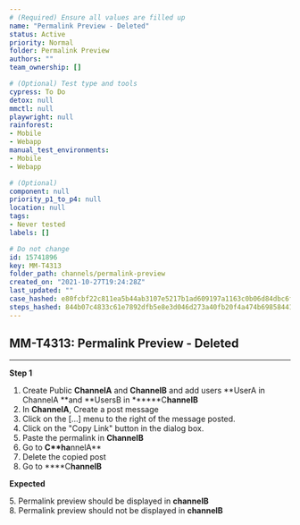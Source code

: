 ```yaml
---
# (Required) Ensure all values are filled up
name: "Permalink Preview - Deleted"
status: Active
priority: Normal
folder: Permalink Preview
authors: ""
team_ownership: []

# (Optional) Test type and tools
cypress: To Do
detox: null
mmctl: null
playwright: null
rainforest: 
- Mobile
- Webapp
manual_test_environments: 
- Mobile
- Webapp

# (Optional)
component: null
priority_p1_to_p4: null
location: null
tags: 
- Never tested
labels: []

# Do not change
id: 15741896
key: MM-T4313
folder_path: channels/permalink-preview
created_on: "2021-10-27T19:24:28Z"
last_updated: ""
case_hashed: e80fcbf22c811ea5b44ab3107e5217b1ad609197a1163c0b06d84dbc6f7559b1a3aa0e0ef2a25ddea6b3bb43e1f8435c
steps_hashed: 844b07c4833c61e7892dfb5e8e3d046d273a40fb20f4a474b69858441a705bd3baccd49b9a00e1760f66659f9292bc87
---
```


## MM-T4313: Permalink Preview - Deleted

---

**Step 1**

1. Create Public **ChannelA** and **ChannelB** and add users \*\*UserA in ChannelA \*\*and \*\*UsersB in \*\*\*\*\*\*C**hannelB**
2. In **ChannelA**, Create a post message
3. Click on the \[...] menu to the right of the message posted.
4. Click on the "Copy Link" button in the dialog box.
5. Paste the permalink in **ChannelB**
6. Go to ****C\*\*ha****nnelA\*\*
7. Delete the copied post
8. Go to \*\*\*\*C**hannelB**

**Expected**

5\. Permalink preview should be displayed in **channelB**\
8\. Permalink preview should not be displayed in **channelB**
